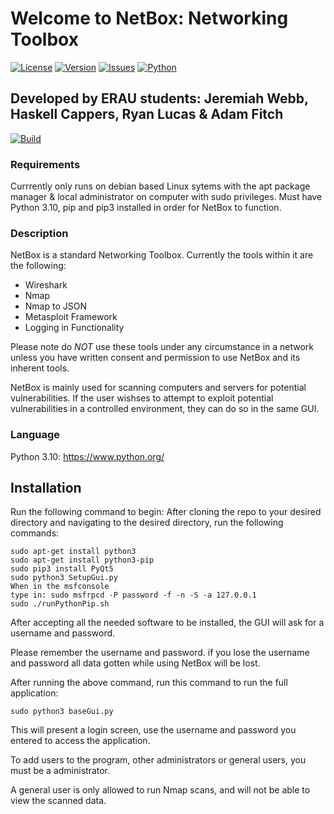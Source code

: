 # Welcome to NetBox: Networking Toolbox

[![License](https://img.shields.io/github/license/illusion173/SE300_Metasploits)](https://github.com/illusion173/SE300_Metasploits/blob/main/LICENSE)
[![Version](https://img.shields.io/badge/Version-B1.0-success)](https://github.com/illusion173/SE300_Metasploits)
[![Issues](https://img.shields.io/github/issues/illusion173/SE300_Metasploits)](https://github.com/illusion173/SE300_Metasploits/issues)
[![Python](https://img.shields.io/badge/Python-3.10-brightgreen)](https://www.python.org/)
## Developed by ERAU students: Jeremiah Webb, Haskell Cappers, Ryan Lucas & Adam Fitch
[![Build](https://img.shields.io/github/illusion173/SE300_Metasploits/actions/workflows/python-app.yml)](https://github.com/illusion173/SE300_Metasploits/actions)

### Requirements
Currrently only runs on debian based Linux sytems with the apt package manager & local administrator on computer with sudo privileges.
Must have Python 3.10, pip and pip3 installed in order for NetBox to function.

### Description
NetBox is a standard Networking Toolbox. Currently the tools within it are the following:
- Wireshark
- Nmap
- Nmap to JSON
- Metasploit Framework
- Logging in Functionality

Please note do *NOT* use these tools under any circumstance in a network unless you have written consent and permission to use NetBox and its inherent tools.

NetBox is mainly used for scanning computers and servers for potential vulnerabilities. If the user wishses to attempt to exploit potential vulnerabilities in a controlled environment, they can do so in the same GUI.

### Language
Python 3.10: https://www.python.org/

## Installation



Run the following command to begin:
After cloning the repo to your desired directory and navigating to the desired directory, run the following commands:
```
sudo apt-get install python3
sudo apt-get install python3-pip
sudo pip3 install PyQt5
sudo python3 SetupGui.py
When in the msfconsole
type in: sudo msfrpcd -P password -f -n -S -a 127.0.0.1
sudo ./runPythonPip.sh

```

After accepting all the needed software to be installed, the GUI will ask for a username and password.

Please remember the username and password. if you lose the username and password all data gotten while using NetBox will be lost.


After running the above command, run this command to run the full application:

```
sudo python3 baseGui.py
```

This will present a login screen, use the username and password you entered to access the application. 

To add users to the program, other administrators or general users, you must be a administrator. 

A general user is only allowed to run Nmap scans, and will not be able to view the scanned data.

